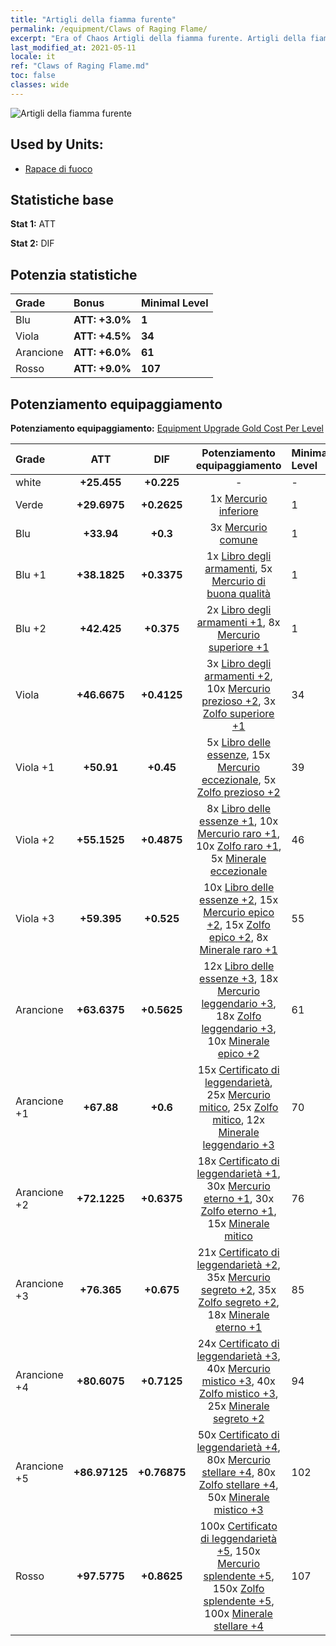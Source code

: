 ```yaml
---
title: "Artigli della fiamma furente"
permalink: /equipment/Claws of Raging Flame/
excerpt: "Era of Chaos Artigli della fiamma furente. Artigli della fiamma furente"
last_modified_at: 2021-05-11
locale: it
ref: "Claws of Raging Flame.md"
toc: false
classes: wide
---
```


  ![Artigli della fiamma furente](/images/e/e_9073.png)

## Used by Units:

* [Rapace di fuoco](/it/units/Firebird/) 


## Statistiche base
 **Stat 1:** ATT

 **Stat 2:** DIF

## Potenzia statistiche

  |     Grade    |   Bonus | Minimal Level | 
  |:-------------|:--------|:--------------| 
  | Blu | **ATT: +3.0%** | **1** | 
  | Viola | **ATT: +4.5%** | **34** | 
  | Arancione | **ATT: +6.0%** | **61** | 
  | Rosso | **ATT: +9.0%** | **107** | 


## Potenziamento equipaggiamento
 **Potenziamento equipaggiamento:** [Equipment Upgrade Gold Cost Per Level](/equipment/EquipmentUpgradeCostPerLevel/) 

  |          Grade      | ATT | DIF | Potenziamento equipaggiamento | Minimal Level |
  |:--------------------|:---------:|:---------:|:----------------:|:--------------|
  | white | **+25.455** | **+0.225** | - | - |
  | Verde | **+29.6975** | **+0.2625** | 1x [Mercurio inferiore](/ItemsIT/mat_2/) | 1 |
  | Blu | **+33.94** | **+0.3** | 3x [Mercurio comune](/ItemsIT/mat_8/) | 1 |
  | Blu +1 | **+38.1825** | **+0.3375** | 1x [Libro degli armamenti](/ItemsIT/mat_18/), 5x [Mercurio di buona qualità](/ItemsIT/mat_14/) | 1 |
  | Blu +2 | **+42.425** | **+0.375** | 2x [Libro degli armamenti +1](/ItemsIT/mat_25/), 8x [Mercurio superiore +1](/ItemsIT/mat_21/) | 1 |
  | Viola | **+46.6675** | **+0.4125** | 3x [Libro degli armamenti +2](/ItemsIT/mat_32/), 10x [Mercurio prezioso +2](/ItemsIT/mat_28/), 3x [Zolfo superiore +1](/ItemsIT/mat_22/) | 34 |
  | Viola +1 | **+50.91** | **+0.45** | 5x [Libro delle essenze](/ItemsIT/mat_39/), 15x [Mercurio eccezionale](/ItemsIT/mat_35/), 5x [Zolfo prezioso +2](/ItemsIT/mat_29/) | 39 |
  | Viola +2 | **+55.1525** | **+0.4875** | 8x [Libro delle essenze +1](/ItemsIT/mat_46/), 10x [Mercurio raro +1](/ItemsIT/mat_42/), 10x [Zolfo raro +1](/ItemsIT/mat_43/), 5x [Minerale eccezionale](/ItemsIT/mat_33/) | 46 |
  | Viola +3 | **+59.395** | **+0.525** | 10x [Libro delle essenze +2](/ItemsIT/mat_53/), 15x [Mercurio epico +2](/ItemsIT/mat_49/), 15x [Zolfo epico +2](/ItemsIT/mat_50/), 8x [Minerale raro +1](/ItemsIT/mat_40/) | 55 |
  | Arancione | **+63.6375** | **+0.5625** | 12x [Libro delle essenze +3](/ItemsIT/mat_60/), 18x [Mercurio leggendario +3](/ItemsIT/mat_56/), 18x [Zolfo leggendario +3](/ItemsIT/mat_57/), 10x [Minerale epico +2](/ItemsIT/mat_47/) | 61 |
  | Arancione +1 | **+67.88** | **+0.6** | 15x [Certificato di leggendarietà](/ItemsIT/mat_67/), 25x [Mercurio mitico](/ItemsIT/mat_63/), 25x [Zolfo mitico](/ItemsIT/mat_64/), 12x [Minerale leggendario +3](/ItemsIT/mat_54/) | 70 |
  | Arancione +2 | **+72.1225** | **+0.6375** | 18x [Certificato di leggendarietà +1](/ItemsIT/mat_74/), 30x [Mercurio eterno +1](/ItemsIT/mat_70/), 30x [Zolfo eterno +1](/ItemsIT/mat_71/), 15x [Minerale mitico](/ItemsIT/mat_61/) | 76 |
  | Arancione +3 | **+76.365** | **+0.675** | 21x [Certificato di leggendarietà +2](/ItemsIT/mat_81/), 35x [Mercurio segreto +2](/ItemsIT/mat_77/), 35x [Zolfo segreto +2](/ItemsIT/mat_78/), 18x [Minerale eterno +1](/ItemsIT/mat_68/) | 85 |
  | Arancione +4 | **+80.6075** | **+0.7125** | 24x [Certificato di leggendarietà +3](/ItemsIT/mat_88/), 40x [Mercurio mistico +3](/ItemsIT/mat_84/), 40x [Zolfo mistico +3](/ItemsIT/mat_85/), 25x [Minerale segreto +2](/ItemsIT/mat_75/) | 94 |
  | Arancione +5 | **+86.97125** | **+0.76875** | 50x [Certificato di leggendarietà +4](/ItemsIT/mat_95/), 80x [Mercurio stellare +4](/ItemsIT/mat_91/), 80x [Zolfo stellare +4](/ItemsIT/mat_92/), 50x [Minerale mistico +3](/ItemsIT/mat_82/) | 102 |
  | Rosso | **+97.5775** | **+0.8625** | 100x [Certificato di leggendarietà +5](/ItemsIT/mat_102/), 150x [Mercurio splendente +5](/ItemsIT/mat_98/), 150x [Zolfo splendente +5](/ItemsIT/mat_99/), 100x [Minerale stellare +4](/ItemsIT/mat_89/) | 107 |

